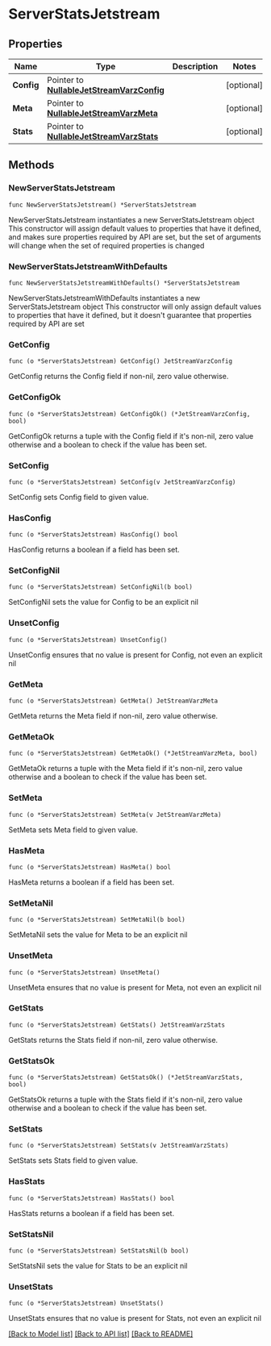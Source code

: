 # ServerStatsJetstream

## Properties

Name | Type | Description | Notes
------------ | ------------- | ------------- | -------------
**Config** | Pointer to [**NullableJetStreamVarzConfig**](JetStreamVarzConfig.md) |  | [optional] 
**Meta** | Pointer to [**NullableJetStreamVarzMeta**](JetStreamVarzMeta.md) |  | [optional] 
**Stats** | Pointer to [**NullableJetStreamVarzStats**](JetStreamVarzStats.md) |  | [optional] 

## Methods

### NewServerStatsJetstream

`func NewServerStatsJetstream() *ServerStatsJetstream`

NewServerStatsJetstream instantiates a new ServerStatsJetstream object
This constructor will assign default values to properties that have it defined,
and makes sure properties required by API are set, but the set of arguments
will change when the set of required properties is changed

### NewServerStatsJetstreamWithDefaults

`func NewServerStatsJetstreamWithDefaults() *ServerStatsJetstream`

NewServerStatsJetstreamWithDefaults instantiates a new ServerStatsJetstream object
This constructor will only assign default values to properties that have it defined,
but it doesn't guarantee that properties required by API are set

### GetConfig

`func (o *ServerStatsJetstream) GetConfig() JetStreamVarzConfig`

GetConfig returns the Config field if non-nil, zero value otherwise.

### GetConfigOk

`func (o *ServerStatsJetstream) GetConfigOk() (*JetStreamVarzConfig, bool)`

GetConfigOk returns a tuple with the Config field if it's non-nil, zero value otherwise
and a boolean to check if the value has been set.

### SetConfig

`func (o *ServerStatsJetstream) SetConfig(v JetStreamVarzConfig)`

SetConfig sets Config field to given value.

### HasConfig

`func (o *ServerStatsJetstream) HasConfig() bool`

HasConfig returns a boolean if a field has been set.

### SetConfigNil

`func (o *ServerStatsJetstream) SetConfigNil(b bool)`

 SetConfigNil sets the value for Config to be an explicit nil

### UnsetConfig
`func (o *ServerStatsJetstream) UnsetConfig()`

UnsetConfig ensures that no value is present for Config, not even an explicit nil
### GetMeta

`func (o *ServerStatsJetstream) GetMeta() JetStreamVarzMeta`

GetMeta returns the Meta field if non-nil, zero value otherwise.

### GetMetaOk

`func (o *ServerStatsJetstream) GetMetaOk() (*JetStreamVarzMeta, bool)`

GetMetaOk returns a tuple with the Meta field if it's non-nil, zero value otherwise
and a boolean to check if the value has been set.

### SetMeta

`func (o *ServerStatsJetstream) SetMeta(v JetStreamVarzMeta)`

SetMeta sets Meta field to given value.

### HasMeta

`func (o *ServerStatsJetstream) HasMeta() bool`

HasMeta returns a boolean if a field has been set.

### SetMetaNil

`func (o *ServerStatsJetstream) SetMetaNil(b bool)`

 SetMetaNil sets the value for Meta to be an explicit nil

### UnsetMeta
`func (o *ServerStatsJetstream) UnsetMeta()`

UnsetMeta ensures that no value is present for Meta, not even an explicit nil
### GetStats

`func (o *ServerStatsJetstream) GetStats() JetStreamVarzStats`

GetStats returns the Stats field if non-nil, zero value otherwise.

### GetStatsOk

`func (o *ServerStatsJetstream) GetStatsOk() (*JetStreamVarzStats, bool)`

GetStatsOk returns a tuple with the Stats field if it's non-nil, zero value otherwise
and a boolean to check if the value has been set.

### SetStats

`func (o *ServerStatsJetstream) SetStats(v JetStreamVarzStats)`

SetStats sets Stats field to given value.

### HasStats

`func (o *ServerStatsJetstream) HasStats() bool`

HasStats returns a boolean if a field has been set.

### SetStatsNil

`func (o *ServerStatsJetstream) SetStatsNil(b bool)`

 SetStatsNil sets the value for Stats to be an explicit nil

### UnsetStats
`func (o *ServerStatsJetstream) UnsetStats()`

UnsetStats ensures that no value is present for Stats, not even an explicit nil

[[Back to Model list]](../README.md#documentation-for-models) [[Back to API list]](../README.md#documentation-for-api-endpoints) [[Back to README]](../README.md)


